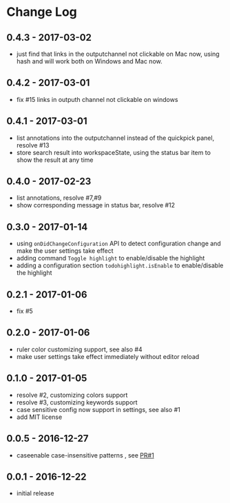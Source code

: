 # Change Log

## 0.4.3 - 2017-03-02
- just find that links in the outputchannel not clickable on Mac now, using hash and will work both on Windows and Mac now. 

## 0.4.2 - 2017-03-01
- fix #15 links in outputh channel not clickable on windows

## 0.4.1 - 2017-03-01
- list annotations into the outputchannel instead of the quickpick panel, resolve #13
- store search result into workspaceState, using the status bar item to show the result at any time

## 0.4.0 - 2017-02-23
- list annotations, resolve #7,#9
- show corresponding message in status bar, resolve #12

## 0.3.0 - 2017-01-14
- using `onDidChangeConfiguration` API to detect configuration change and make the user settings take effect
- adding command `Toggle highlight` to enable/disable the highlight
- adding a configuration section `todohighlight.isEnable` to enable/disable the highlight

## 0.2.1 - 2017-01-06
- fix #5

## 0.2.0 - 2017-01-06
- ruler color customizing support, see also #4
- make user settings take effect immediately without editor reload

## 0.1.0 - 2017-01-05
- resolve #2, customizing colors support
- resolve #3, customizing keywords support
- case sensitive config now support in settings, see also #1
- add MIT license

## 0.0.5 - 2016-12-27
- caseenable case-insensitive patterns , see [PR#1](https://github.com/wayou/vscode-todo-highlight/pull/1)

## 0.0.1 - 2016-12-22
- initial release